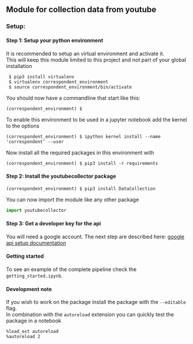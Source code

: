 ## Module for collection data from youtube

### Setup:

#### Step 1: Setup your python environment
It is recommended to setup an virtual environment and activate it.  
This will keep this module limited to this project and not part of your global installation

```commandline
 $ pip3 install virtualenv
 $ virtualenv correspondent_environment
 $ source correspondent_environment/bin/activate
```

You should now have a commandline that start like this:

```commandline
(correspondent_environment) $
```

To enable this environment to be used in a jupyter notebook add the kernel to the options
```commandline
(correspondent_environment) $ ipython kernel install --name 'correspondent' --user
``` 

Now install all the required packages in this environment with
```commandline
(correspondent_environment) $ pip3 install -r requirements
```

#### Step 2: Install the youtubecollector package

```commandline
(correspondent_environment) $ pip3 install DataCollection
```

You can now import the module like any other package
```python
import youtubecollector
```

#### Step 3: Get a developer key for the api

You will need a google account.
The next step are described here: [google api setup documentation](https://support.google.com/googleapi/answer/6158862)

#### Getting started
To see an example of the complete pipeline check the `getting_started.ipynb`.

#### Development note
If you wish to work on the package install the package with the `--editable` flag.  
In combination with the `autoreload` extension you can quickly test the package in a notebook
```ipnbpython
%load_ext autoreload
%autoreload 2
```

